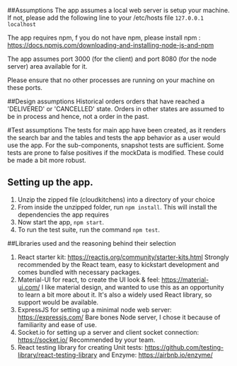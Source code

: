 
##Assumptions
The app assumes a local web server is setup your machine. If not, please add the following line to your /etc/hosts file 
`127.0.0.1 localhost`

The app requires npm, f you do not have npm, please install npm : https://docs.npmjs.com/downloading-and-installing-node-js-and-npm

The app assumes port 3000 (for the client) and port 8080 (for the node server) area available for it. 

Please ensure that no other processes are running on your machine on these ports. 

##Design assumptions
Historical orders orders that have reached a 'DELIVERED' or 'CANCELLED' state. Orders in other states are assumed to be in process and hence, 
not a order in the past. 

#Test assumptions
The tests for main app have been created, as it renders the search bar and the tables and tests the app behavior as a user would use the app.
For the sub-components, snapshot tests are sufficient. Some tests are prone to false positives if the mockData is modified. These could be made
a bit more robust. 



## Setting up the app.
1. Unzip the zipped file (cloudkitchens) into a directory of your choice 
2. From inside the unzipped folder, run `npm install`. This will install the dependencies the app requires
3. Now start the app, `npm start`. 
4. To run the test suite, run the command `npm test`. 

##Libraries used and the reasoning behind their selection
1. React starter kit: https://reactjs.org/community/starter-kits.html
   Strongly recommended by the React team, easy to kickstart development and comes bundled with necessary packages. 
2. Material-UI for react, to create the UI look & feel: https://material-ui.com/
   I like material design, and wanted to use this as an opportunity to learn a bit more about it. It's also a widely used
   React library, so support would be available. 
3. ExpressJS for setting up a minimal node web server: https://expressjs.com/
   Bare bones Node server, I chose it because of familiarity and ease of use.  
4. Socket.io for setting up a server and client socket connection: https://socket.io/
   Recommended by your team. 
5. React testing library for creating Unit tests: https://github.com/testing-library/react-testing-library
   and Enzyme: https://airbnb.io/enzyme/ 
